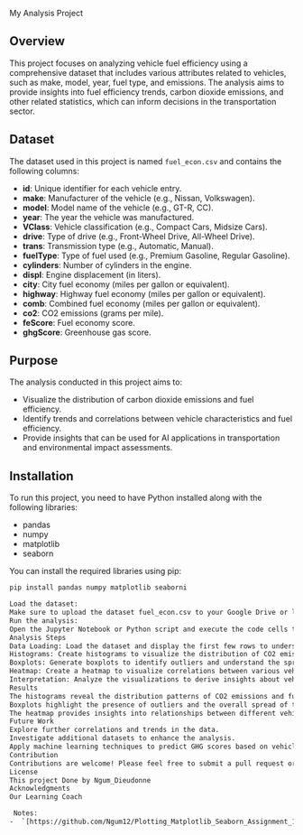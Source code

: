 
My Analysis Project

## Overview

This project focuses on analyzing vehicle fuel efficiency using a comprehensive dataset that includes various attributes related to vehicles, such as make, model, year, fuel type, and emissions. The analysis aims to provide insights into fuel efficiency trends, carbon dioxide emissions, and other related statistics, which can inform decisions in the transportation sector.

## Dataset

The dataset used in this project is named `fuel_econ.csv` and contains the following columns:

- **id**: Unique identifier for each vehicle entry.
- **make**: Manufacturer of the vehicle (e.g., Nissan, Volkswagen).
- **model**: Model name of the vehicle (e.g., GT-R, CC).
- **year**: The year the vehicle was manufactured.
- **VClass**: Vehicle classification (e.g., Compact Cars, Midsize Cars).
- **drive**: Type of drive (e.g., Front-Wheel Drive, All-Wheel Drive).
- **trans**: Transmission type (e.g., Automatic, Manual).
- **fuelType**: Type of fuel used (e.g., Premium Gasoline, Regular Gasoline).
- **cylinders**: Number of cylinders in the engine.
- **displ**: Engine displacement (in liters).
- **city**: City fuel economy (miles per gallon or equivalent).
- **highway**: Highway fuel economy (miles per gallon or equivalent).
- **comb**: Combined fuel economy (miles per gallon or equivalent).
- **co2**: CO2 emissions (grams per mile).
- **feScore**: Fuel economy score.
- **ghgScore**: Greenhouse gas score.

## Purpose

The analysis conducted in this project aims to:

- Visualize the distribution of carbon dioxide emissions and fuel efficiency.
- Identify trends and correlations between vehicle characteristics and fuel efficiency.
- Provide insights that can be used for AI applications in transportation and environmental impact assessments.

## Installation

To run this project, you need to have Python installed along with the following libraries:

- pandas
- numpy
- matplotlib
- seaborn

You can install the required libraries using pip:

```bash
pip install pandas numpy matplotlib seaborni

Load the dataset:
Make sure to upload the dataset fuel_econ.csv to your Google Drive or local directory.
Run the analysis:
Open the Jupyter Notebook or Python script and execute the code cells to perform the analysis.
Analysis Steps
Data Loading: Load the dataset and display the first few rows to understand its structure.
Histograms: Create histograms to visualize the distribution of CO2 emissions and fuel efficiency metrics.
Boxplots: Generate boxplots to identify outliers and understand the spread of emissions and efficiency data.
Heatmap: Create a heatmap to visualize correlations between various vehicle attributes.
Interpretation: Analyze the visualizations to derive insights about vehicle emissions and fuel efficiency.
Results
The histograms reveal the distribution patterns of CO2 emissions and fuel efficiency, indicating common ranges and potential areas for improvement.
Boxplots highlight the presence of outliers and the overall spread of the data.
The heatmap provides insights into relationships between different vehicle attributes, which can inform future analyses and decisions.
Future Work
Explore further correlations and trends in the data.
Investigate additional datasets to enhance the analysis.
Apply machine learning techniques to predict GHG scores based on vehicle attributes.
Contribution
Contributions are welcome! Please feel free to submit a pull request or open an issue for any suggestions or improvements.
License
This project Done by Ngum_Dieudonne
Acknowledgments
Our Learning Coach

 Notes:
-  `[https://github.com/Ngum12/Plotting_Matplotlib_Seaborn_Assignment_1]` and `[Plotting Assignment.ipynb]` 
